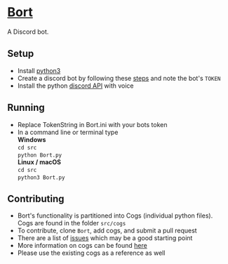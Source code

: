 # [Bort](https://www.youtube.com/watch?v=u8if4eU0ir4)
A Discord bot.

## Setup
 - Install [python3](https://www.python.org/)
 - Create a discord bot by following these [steps](https://realpython.com/how-to-make-a-discord-bot-python/#how-to-make-a-discord-bot-in-the-developer-portal) and note the bot's `TOKEN`
 - Install the python [discord API](https://pypi.org/project/discord.py/) with voice 
## Running 
 - Replace TokenString in Bort.ini with your bots token
 - In a command line or terminal type  
 __Windows__  
 `cd src`  
 `python Bort.py`  
 __Linux / macOS__  
 `cd src`  
 `python3 Bort.py`  
 
## Contributing
- Bort's functionality is partitioned into Cogs (individual python files). Cogs are found in the folder `src/cogs`
- To contribute, clone `Bort`, add cogs, and submit a pull request
- There are a list of [issues](https://github.com/lringham/Bort/issues) which may be a good starting point
- More information on cogs can be found [here](https://discordpy.readthedocs.io/en/latest/ext/commands/cogs.html)
- Please use the existing cogs as a reference as well
